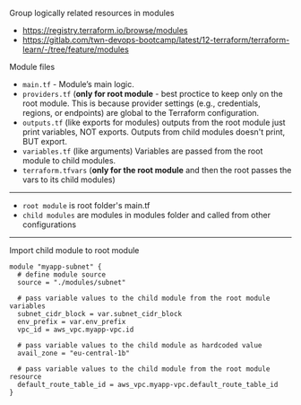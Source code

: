 Group logically related resources in modules

- https://registry.terraform.io/browse/modules
- https://gitlab.com/twn-devops-bootcamp/latest/12-terraform/terraform-learn/-/tree/feature/modules

Module files
- `main.tf` - Module’s main logic.
- `providers.tf` (**only for root module** - best proctice to keep only on the root module. This is because provider settings (e.g., credentials, regions, or endpoints) are global to the Terraform configuration.
- `outputs.tf` (like exports for modules) outputs from the root module just print variables, NOT exports.  Outputs from child modules doesn't print, BUT export.
- `variables.tf` (like arguments) Variables are passed from the root module to child modules.
- `terraform.tfvars` (**only for the root module** and then the root passes the vars to its child modules)

---

- `root module` is root folder's main.tf
- `child modules` are modules in modules folder and called from other configurations

---

Import child module to root module

```hcl
module "myapp-subnet" {
  # define module source
  source = "./modules/subnet"

  # pass variable values to the child module from the root module variables
  subnet_cidr_block = var.subnet_cidr_block
  env_prefix = var.env_prefix
  vpc_id = aws_vpc.myapp-vpc.id

  # pass variable values to the child module as hardcoded value
  avail_zone = "eu-central-1b"

  # pass variable values to the child module from the root module resource
  default_route_table_id = aws_vpc.myapp-vpc.default_route_table_id
}
```

